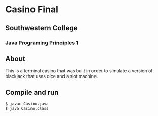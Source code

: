 # Casino Final
## Southwestern College
### Java Programing Principles 1

## About
This is a terminal casino that was built in order to simulate a version of blackjack that uses dice and a slot machine.

## Compile and run
```bash
$ javac Casino.java
$ java Casino.class
```

